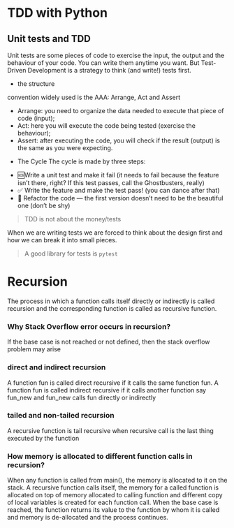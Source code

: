 # TDD with Python
## Unit tests and TDD
Unit tests are some pieces of code to exercise the input, the output and the behaviour of your code. You can write them anytime you want.
But Test-Driven Development is a strategy to think (and write!) tests first.

* the structure

 convention widely used is the AAA: Arrange, Act and Assert
 - Arrange: you need to organize the data needed to execute that piece of code (input);
- Act: here you will execute the code being tested (exercise the behaviour);
- Assert: after executing the code, you will check if the result (output) is the same as you were expecting.

* The Cycle
The cycle is made by three steps:
- 🆘Write a unit test and make it fail (it needs to fail because the feature isn’t there, right? If this test passes, call the Ghostbusters, really)
- ✅ Write the feature and make the test pass! (you can dance after that)
- 🔵 Refactor the code — the first version doesn’t need to be the beautiful one (don’t be shy)
> TDD is not about the money/tests

When we are writing tests we are forced to think about the design first and how we can break it into small pieces.
> A good library for tests is ```pytest```
# Recursion
The process in which a function calls itself directly or indirectly is called recursion and the corresponding function is called as recursive function. 
### Why Stack Overflow error occurs in recursion? 
If the base case is not reached or not defined, then the stack overflow problem may arise
### direct and indirect recursion
A function fun is called direct recursive if it calls the same function fun. A function fun is called indirect recursive if it calls another function say fun_new and fun_new calls fun directly or indirectly
###  tailed and non-tailed recursion
A recursive function is tail recursive when recursive call is the last thing executed by the function
### How memory is allocated to different function calls in recursion?
When any function is called from main(), the memory is allocated to it on the stack. A recursive function calls itself, the memory for a called function is allocated on top of memory allocated to calling function and different copy of local variables is created for each function call. When the base case is reached, the function returns its value to the function by whom it is called and memory is de-allocated and the process continues.


